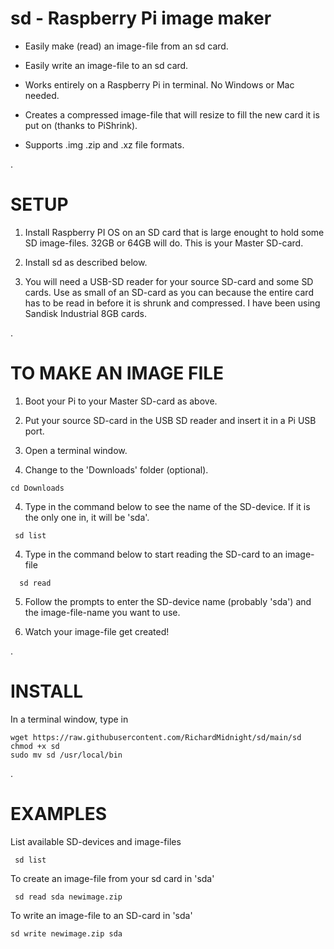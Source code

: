 # sd - Raspberry Pi image maker

 - Easily make (read) an image-file from an sd card.

 - Easily write an image-file to an sd card.

 - Works entirely on a Raspberry Pi in terminal.  No Windows or Mac needed. 
 
 - Creates a compressed image-file that will resize to fill the new card it is put on (thanks to PiShrink).
 
 - Supports .img .zip and .xz file formats.
 
.
 
# SETUP
 
   1) Install Raspberry PI OS on an SD card that is large enought to hold some SD image-files.  32GB or 64GB will do.  This is your Master SD-card.
   
   2) Install sd as described below.
   
   3) You will need a USB-SD reader for your source SD-card and some SD cards.  Use as small of an SD-card as you can because the entire card has to be read in before it is shrunk and compressed.  I have been using Sandisk Industrial 8GB cards.
   
.   

   
# TO MAKE AN IMAGE FILE  
   
   1) Boot your Pi to your Master SD-card as above.
   
   2) Put your source SD-card in the USB SD reader and insert it in a Pi USB port.
   
   3) Open a terminal window.
   
   4) Change to the 'Downloads' folder (optional).
   
    cd Downloads
   
   4) Type in the command below to see the name of the SD-device.  If it is the only one in, it will be 'sda'.
  
     sd list
         
   4)  Type in the command below to start reading the SD-card to an image-file
   
      sd read
        
   5) Follow the prompts to enter the SD-device name (probably 'sda') and the image-file-name you want to use.
   
   6) Watch your image-file get created!
   
 .
   

# INSTALL

In a terminal window, type in

    wget https://raw.githubusercontent.com/RichardMidnight/sd/main/sd
    chmod +x sd
    sudo mv sd /usr/local/bin
.

# EXAMPLES

List available SD-devices and image-files

     sd list 
     
To create an image-file from your sd card in 'sda'

     sd read sda newimage.zip
     
To write an image-file to an SD-card in 'sda'

    sd write newimage.zip sda
    
    
